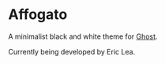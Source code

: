 # Affogato

A minimalist black and white theme for [Ghost](http://ghost.org/).

Currently being developed by Eric Lea.